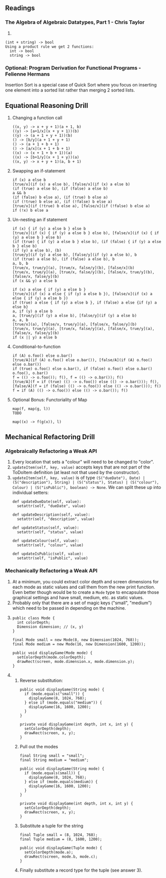 ## Readings

### The Algebra of Algebraic Datatypes, Part 1 - Chris Taylor

1.
  ```
  (int + string) -> bool
  Using a product rule we get 2 functions:
    int -> bool
    string -> bool
  ```

### Optional: Program Derivation for Functional Programs - Felienne Hermans

Insertion Sort is a special case of Quick Sort where you focus on inserting one element into a sorted list rather than merging 2 sorted lists.

## Equational Reasoning Drill

1. Changing a function call
   ```
   ((x, y) -> x + y + 1)(a + 1, b)
   ((y) -> [a+1/x](x + y + 1))(b)
   ((y) -> (a + 1 + y + 1))(b)
   () -> [b/y](a + 1 + y + 1)
   () -> (a + 1 + b + 1)
   () -> [a/x](x + 1 + b + 1)
   ((x) -> (x + 1 + b + 1))(a)
   ((x) -> [b+1/y](x + 1 + y))(a)
   ((x, y) -> x + y + 1)(a, b + 1)
   ```
1. Swapping an if-statement
   ```
   if (x) a else b
   [true/x](if (x) a else b), [false/x](if (x) a else b)
   (if (true) a else b), (if (false) a else b)
   a && b
   (if (false) b else a), (if (true) b else a)
   (if (!true) b else a), (if (!false) b else a)
   [true/x](if (!true) b else a), [false/x](if (!false) b else a)
   if (!x) b else a
   ```
1. Un-nesting an if statement
   ```
   if (x) { if (y) a else b } else b
   [true/x](if (x) { if (y) a else b } else b), [false/x](if (x) { if (y) a else b } else b)
   (if (true) { if (y) a else b } else b), (if (false) { if (y) a else b } else b)
   (if (y) a else b), (b)
   [true/y](if (y) a else b), [false/y](if (y) a else b), b
   (if (true) a else b), (if (false) a else b), b
   a, b, b
   [true/x, true/y](a), [true/x, false/y](b), [false/x](b)
   [true/x, true/y](a), [true/x, false/y](b), [false/x, true/y](b), [false/x, false/y](b)
   if (x && y) a else b
   ```
   ```
   if (x) a else { if (y) a else b }
   [true/x](if (x) a else { if (y) a else b }), [false/x](if (x) a else { if (y) a else b })
   if (true) a else { if (y) a else b }, if (false) a else {if (y) a else b}
   a, if (y) a else b
   a, [true/y](if (y) a else b), [false/y](if (y) a else b)
   a, a, b
   [true/x](a), [false/x, true/y](a), [false/x, false/y](b)
   [true/x, true/y](a), [true/x, false/y](a), [false/x, true/y](a), [false/x, false/y](b)
   if (x || y) a else b
   ```
1. Conditional-to-function
   ```
   if (A) o.foo() else o.bar()
   [true/A](if (A) o.foo() else o.bar()), [false/A](if (A) o.foo() else o.bar())
   if (true) o.foo() else o.bar(), if (false) o.foo() else o.bar()
   o.foo(), o.bar()
   f = (() -> o.foo()); f(), f = (() -> o.bar()); f()
   [true/A](f = if (true) (() -> o.foo()) else (() -> o.bar())); f(), [false/A](f = if (false) (() -> o.foo()) else (() -> o.bar())); f()
   f = if (A) (() -> o.foo()) else (() -> o.bar()); f()
   ```
1. Optional Bonus: Functoriality of Map
   ```
   map(f, map(g, l))
   TODO
   
   map((x) -> f(g(x)), l)
   ```

## Mechanical Refactoring Drill

### Algebraically Refactoring a Weak API

1. Every location that sets a "colour" will need to be changed to "color".
1. `updateItem(self, key, value)` accepts keys that are not part of the ToDoItem definition (at least not that used by the constructor).
1. `updateItem(self, key, value)` is of type `(S("dueDate"), Date) | (S("description"), String) | (S("status"), Status) | (S("colour"), Colour) | (S("isPublic"), boolean) -> None`.
   We can split these up into individual setters:
   ```
   def updateDueDate(self, value):
     setattr(self, "dueDate", value)
   
   def updateDescription(self, value):
     setattr(self, "description", value)
   
   def updateStatus(self, value):
     setattr(self, "status", value)
   
   def updateColour(self, value):
     setattr(self, "colour", value)
   
   def updateIsPublic(self, value):
     setattr(self, "isPublic", value)
   ```

### Mechanically Refactoring a Weak API

1. At a minimum, you could extract color depth and screen dimensions for each mode as static values and call them from the new print function. Even better though would be to create a `Mode` type to encapsulate those graphical settings and have small, medium, etc. as static values.
1. Probably only that there are a set of magic keys ("small", "medium") which need to be passed in depending on the machine.
1. 
   ```
   public class Mode {
     int colorDepth;
     Dimension dimension; // (x, y)
   }
   
   final Mode small = new Mode(8, new Dimension(1024, 768));
   final Mode medium = new Mode(16, new Dimension(1600, 1200));
   
   public void displayGame(Mode mode) {
     setColorDepth(mode.colorDepth);
     drawRect(screen, mode.dimension.x, mode.dimension.y);
   }
   ```
1. 
   1. Reverse substitution:
      ```
      public void displayGame(String mode) {
        if (mode.equals("small")) {
          displayGame(8, 1024, 768);
        } else if (mode.equals("medium")) {
          displayGame(16, 1600, 1200);
        }
      }
      
      private void displayGame(int depth, int x, int y) {
        setColorDepth(depth);
        drawRect(screen, x, y);
      }
      ```
   1. Pull out the modes
      ```
      final String small = "small";
      final String medium = "medium";
      
      public void displayGame(String mode) {
        if (mode.equals(small)) {
          displayGame(8, 1024, 768);
        } else if (mode.equals(medium)) {
          displayGame(16, 1600, 1200);
        }
      }

      private void displayGame(int depth, int x, int y) {
        setColorDepth(depth);
        drawRect(screen, x, y);
      }
      ```
   1. Substitute a tuple for the string
      ```
      final Tuple small = (8, 1024, 768);
      final Tuple medium = (8, 1600, 1200);
      
      public void displayGame(Tuple mode) {
        setColorDepth(mode.a);
        drawRect(screen, mode.b, mode.c);
      }
      ```
   1. Finally substitute a record type for the tuple (see answer 3).
